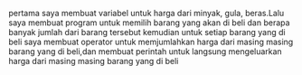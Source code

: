 pertama saya membuat variabel untuk harga dari minyak, gula, beras.Lalu saya membuat program untuk memilih barang yang akan di beli dan berapa banyak jumlah dari barang tersebut kemudian untuk setiap  barang yang di beli saya membuat operator untuk memjumlahkan harga dari masing masing barang yang di beli,dan membuat perintah untuk langsung mengeluarkan harga dari masing masing barang yang di beli